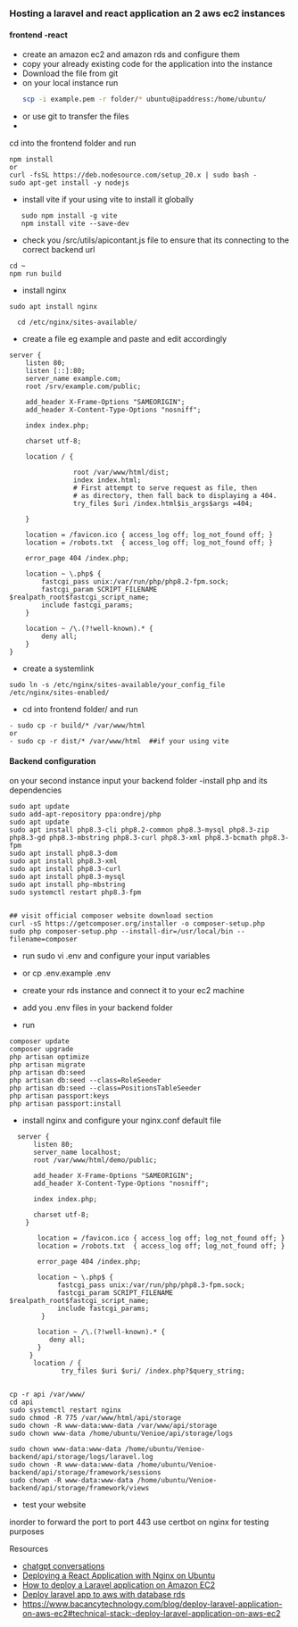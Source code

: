 ### Hosting  a laravel and react application an 2 aws ec2 instances
#### frontend -react 
- create an amazon ec2 and amazon rds and configure them 
- copy your already existing code for the application into the instance
- Download the file from git 
- on your local instance run
  ```sh
  scp -i example.pem -r folder/* ubuntu@ipaddress:/home/ubuntu/
  ```
- or use git to transfer the files
- 
cd into the frontend folder and run 
```
npm install
or
curl -fsSL https://deb.nodesource.com/setup_20.x | sudo bash -
sudo apt-get install -y nodejs
```
- install vite if your using vite to install it globally 
```
   sudo npm install -g vite
   npm install vite --save-dev

```
- check you /src/utils/apicontant.js file
to ensure that its connecting to the correct backend url

```
cd ~
npm run build
```

- install nginx
```
sudo apt install nginx 
```
```
  cd /etc/nginx/sites-available/
```
- create a file eg example and paste and edit accordingly

```
server {
    listen 80;
    listen [::]:80;
    server_name example.com;
    root /srv/example.com/public;
 
    add_header X-Frame-Options "SAMEORIGIN";
    add_header X-Content-Type-Options "nosniff";
 
    index index.php;
 
    charset utf-8;
 
    location / {

                root /var/www/html/dist;
                index index.html;
                # First attempt to serve request as file, then
                # as directory, then fall back to displaying a 404.
                try_files $uri /index.html$is_args$args =404;
        
    }
 
    location = /favicon.ico { access_log off; log_not_found off; }
    location = /robots.txt  { access_log off; log_not_found off; }
 
    error_page 404 /index.php;
 
    location ~ \.php$ {
        fastcgi_pass unix:/var/run/php/php8.2-fpm.sock;
        fastcgi_param SCRIPT_FILENAME $realpath_root$fastcgi_script_name;
        include fastcgi_params;
    }
 
    location ~ /\.(?!well-known).* {
        deny all;
    }
}
```
- create a systemlink 
```
sudo ln -s /etc/nginx/sites-available/your_config_file /etc/nginx/sites-enabled/

```
- cd  into frontend folder/ and run
```
- sudo cp -r build/* /var/www/html
or
- sudo cp -r dist/* /var/www/html  ##if your using vite 
```

####  Backend configuration

 on your second instance input your backend folder
-install php and its dependencies 
```
sudo apt update
sudo add-apt-repository ppa:ondrej/php
sudo apt update
sudo apt install php8.3-cli php8.2-common php8.3-mysql php8.3-zip php8.3-gd php8.3-mbstring php8.3-curl php8.3-xml php8.3-bcmath php8.3-fpm
sudo apt install php8.3-dom
sudo apt install php8.3-xml
sudo apt install php8.3-curl
sudo apt install php8.3-mysql
sudo apt install php-mbstring
sudo systemctl restart php8.3-fpm

```

```

## visit official composer website download section
curl -sS https://getcomposer.org/installer -o composer-setup.php
sudo php composer-setup.php --install-dir=/usr/local/bin --filename=composer

```
- run sudo vi .env and configure your input variables
- or cp .env.example .env 
- create your rds instance and connect it to your ec2 machine
  
- add you .env files
in your backend folder

- run
```
composer update
composer upgrade
php artisan optimize
php artisan migrate
php artisan db:seed
php artisan db:seed --class=RoleSeeder
php artisan db:seed --class=PositionsTableSeeder
php artisan passport:keys
php artisan passport:install
```
- install nginx and configure your nginx.conf default file
```
  server {
      listen 80;
      server_name localhost;
      root /var/www/html/demo/public;

      add_header X-Frame-Options "SAMEORIGIN";
      add_header X-Content-Type-Options "nosniff";

      index index.php;

      charset utf-8;
    }

       location = /favicon.ico { access_log off; log_not_found off; }
       location = /robots.txt  { access_log off; log_not_found off; }

       error_page 404 /index.php;

       location ~ \.php$ {
            fastcgi_pass unix:/var/run/php/php8.3-fpm.sock;
            fastcgi_param SCRIPT_FILENAME $realpath_root$fastcgi_script_name;
            include fastcgi_params;
        }

       location ~ /\.(?!well-known).* {
          deny all;
       }
     }
      location / {
             try_files $uri $uri/ /index.php?$query_string;
      
```
```
cp -r api /var/www/
cd api
sudo systemctl restart nginx
sudo chmod -R 775 /var/www/html/api/storage
sudo chown -R www-data:www-data /var/www/api/storage
sudo chown www-data /home/ubuntu/Venioe/api/storage/logs

sudo chown www-data:www-data /home/ubuntu/Venioe-backend/api/storage/logs/laravel.log
sudo chown -R www-data:www-data /home/ubuntu/Venioe-backend/api/storage/framework/sessions
sudo chown -R www-data:www-data /home/ubuntu/Venioe-backend/api/storage/framework/views

```
- test your website

inorder to forward the port to port 443 
use certbot on nginx for testing purposes 


Resources
- [chatgpt conversations ](https://chat.openai.com/share/1f88dfe8-1e7e-4d44-8394-f1c0e159885c)
- [Deploying a React Application with Nginx on Ubuntu ](https://www.youtube.com/watch?v=WKfmhgYQlCM )
- [How to deploy a Laravel application on Amazon EC2](https://www.youtube.com/watch?v=flQ-KtaV6HU&t=1304s)
- [Deploy laravel app to aws with database rds ](https://www.youtube.com/watch?v=OTVocNuqFT8&t=18s)
- https://www.bacancytechnology.com/blog/deploy-laravel-application-on-aws-ec2#technical-stack:-deploy-laravel-application-on-aws-ec2
